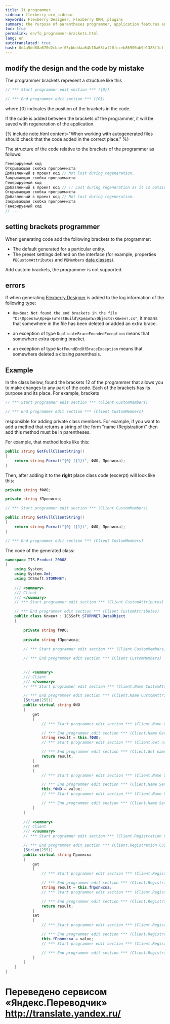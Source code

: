 ```yaml
--- 
title: It programmer 
sidebar: flexberry-orm_sidebar 
keywords: Flexberry Designer, Flexberry ORM, plugins 
summary: the Purpose of parentheses programmer, application features and usage example 
toc: true 
permalink: en/fo_programmer-brackets.html 
lang: en 
autotranslated: true 
hash: 8d4a5dd88a670d2cbaef03cbbddaa64b10a63faf20fcceb86900ab9e1383f1cf 
--- 
```


## modify the design and the code by mistake 

The programmer brackets represent a structure like this 

``` csharp 
// *** Start programmer edit section *** ({0}) 

// *** End programmer edit section *** ({0}) 
``` 

where {0} indicates the position of the brackets in the code. 

If the code is added between the brackets of the programmer, it will be saved with regeneration of the application. 

{% include note.html content="When working with autogenerated files should check that the code added in the correct place." %} 

The structure of the code relative to the brackets of the programmer as follows: 

```csharp
Генерируемый код
Открывающая скобка программиста
Добавленный в проект код // Not lost during regeneration. 
Закрывающая скобка программиста
Генерируемый код
Добавленный в проект код // !! Lost during regeneration as it is outside the brackets of the programmer. 
Открывающая скобка программиста
Добавленный в проект код // Not lost during regeneration. 
Закрывающая скобка программиста
Генерируемый код
// ... 
``` 

## setting brackets programmer 

When generating code add the following brackets to the programmer: 

* The default generated for a particular entity. 
* The preset settings defined on the interface (for example, properties `PBCustomAttributes` and `PBMembers` [data classes](fd_data-classes.html)). 

Add custom brackets, the programmer is not supported. 

## errors 

If when generating [Flexberry Designer](fd_landing_page.html) is added to the log information of the following type: 

* `Ошибка: Not found the end brackets in the file "D:\Проекты\КредитыTestBuild\Кредиты\Objects\Клиент.cs"`, it means that somewhere in the file has been deleted or added an extra brace. 

* an exception of type `DuplicateBraceFoundedException` means that somewhere extra opening bracket. 
* an exception of type `NotFoundEndOfBraceException` means that somewhere deleted a closing parenthesis. 

## Example 

In the class below, found the brackets 12 of the programmer that allows you to make changes to any part of the code. Each of the brackets has its purpose and its place. For example, brackets 

``` csharp 
// *** Start programmer edit section *** (Client CustomMembers) 

// *** End programmer edit section *** (Client CustomMembers) 
``` 

responsible for adding private class members. For example, if you want to add a method that returns a string of the form "name (Registration)" then add this method must be in parentheses. 

For example, that method looks like this: 

``` csharp 
public string GetFullClientString()
{
    return string.Format("{0} ({1})", ФИО, Прописка);
}
``` 

Then, after adding it to the __right__ place class code (excerpt) will look like this: 

``` csharp
private string fФИО;

private string fПрописка;

// *** Start programmer edit section *** (Client CustomMembers) 

public string GetFullClientString()
{
    return string.Format("{0} ({1})", ФИО, Прописка);
}

// *** End programmer edit section *** (Client CustomMembers) 
``` 

The code of the generated class: 

``` csharp
namespace IIS.Product_20008
{
    using System;
    using System.Xml;
    using ICSSoft.STORMNET;
    
    /// <summary> 
    /// Client 
    /// </summary> 
    // *** Start programmer edit section *** (Client CustomAttributes) 

    // *** End programmer edit section *** (Client CustomAttributes) 
    public class Клиент : ICSSoft.STORMNET.DataObject
    {
        
        private string fФИО;
        
        private string fПрописка;
        
        // *** Start programmer edit section *** (Client CustomMembers) 

        // *** End programmer edit section *** (Client CustomMembers) 

        
        /// <summary> 
        /// Client 
        /// </summary> 
        // *** Start programmer edit section *** (Client.Name CustomAttributes) 

        // *** End programmer edit section *** (Client.Name CustomAttributes) 
        [StrLen(255))
        public virtual string ФИО
        {
            get
            {
                // *** Start programmer edit section *** (Client.Name Get start) 

                // *** End programmer edit section *** (Client.Name Get start) 
                string result = this.fФИО;
                // *** Start programmer edit section *** (Client.Get name end) 

                // *** End programmer edit section *** (Client.Get name end) 
                return result;
            }
            set
            {
                // *** Start programmer edit section *** (Client.Name Set start) 

                // *** End programmer edit section *** (Client.Name Set start) 
                this.fФИО = value;
                // *** Start programmer edit section *** (Client.Name Set end) 

                // *** End programmer edit section *** (Client.Name Set end) 
            }
        }
        
        /// <summary> 
        /// Client 
        /// </summary> 
        // *** Start programmer edit section *** (Client.Registration CustomAttributes) 

        // *** End programmer edit section *** (Client.Registration CustomAttributes) 
        [StrLen(255))
        public virtual string Прописка
        {
            get
            {
                // *** Start programmer edit section *** (Client.Registration Get start) 

                // *** End programmer edit section *** (Client.Registration Get start) 
                string result = this.fПрописка;
                // *** Start programmer edit section *** (Client.Registration Get end) 

                // *** End programmer edit section *** (Client.Registration Get end) 
                return result;
            }
            set
            {
                // *** Start programmer edit section *** (Client.Registration Set start) 

                // *** End programmer edit section *** (Client.Registration Set start) 
                this.fПрописка = value;
                // *** Start programmer edit section *** (Client.Registration Set end) 

                // *** End programmer edit section *** (Client.Registration Set end) 
            }
        }
    }
}
``` 



 # Переведено сервисом «Яндекс.Переводчик» http://translate.yandex.ru/